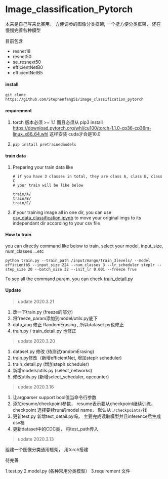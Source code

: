 # Image_classification_Pytorch
本来是自己写来比赛用， 方便调参的图像分类框架, 一个挺方便分类框架， 还在慢慢完善各种模型

目前包含

- resnet18
- resnet50
- se_resnext50
- efficientNetB0
- efficientNetB5



#### install

```shell
git clone https://github.com/Stephenfang51/image_classification_pytorch
```



#### requirement

1. torch 版本必须 >= 1.1 而且必须从 pip3 install https://download.pytorch.org/whl/cu100/torch-1.1.0-cp36-cp36m-linux_x86_64.whl 这样安装 cuda才会是10.0

2. `pip install pretrainedmodels`



#### train data

1. Preparing your train data like 

   ```
   # if you have 3 classes in total, they are class A, class B, class C
   # your train will be like below
   
   train/A/
   train/B/
   train/C/
   ```

2. if your training image all in one dir, you can use [csv_data_classification.ipynb](https://github.com/Stephenfang51/image_classification_pytorch/blob/master/csv_data_classification.ipynb) to move your original imgs to its independant dir according to your csv file

#### How to train

you can directly command like below to train, select your model, input_size, num_classes …etc

```shell
python train.py --train_path /input/mango/train_3levels/ --model efficientb5 --input_size 224 --num_classes 3 --lr_scheduler steplr --step_size 20 --batch_size 32 --init_lr 0.001 --freeze True
```



To see all the command param, you can check [train_detail.py](https://github.com/Stephenfang51/image_classification_pytorch/blob/master/train_detail.py)



#### Update

> update 2020.3.21

1. 改一下train.py (freeze的部分)
2. 将freeze_param添加到model/utils.py底下
3. data_aug 修正 RandomErasing , 所以dataset.py也修正
4. train.py / train_detail.py 也修正

>update 2020.3.20

1. dataset.py 修改 (待测试randomErasing)
2. train.py修改（新增efficientNet, 增加steplr scheduler)
3. train_detail.py (增加steplr scheduler)
4. 新增models/utils.py (select_networks)
5. 修改utils.py (新增select_scheduler, opcounter)


>update 2020.3.16

1. 让argparser support bool值当命令行参数
2. 添加resume/checkpoint参数， resume表示要从checkpoint继续训练， checkpoint 选择要续run的model name， 默认从`./checkpoints/`找
3. 更新test.py 新增test_detail.py吗， 主要完成读取模型并且inference后生成csv档
4. 更新dataset中的CDC类， 将test_path传入

>update 2020.3.13

组建一个图像分类通用框架， 用torch搭建

待完善

1.test.py
2.model.py (各种常用分类模型）
3.requirement 文件


